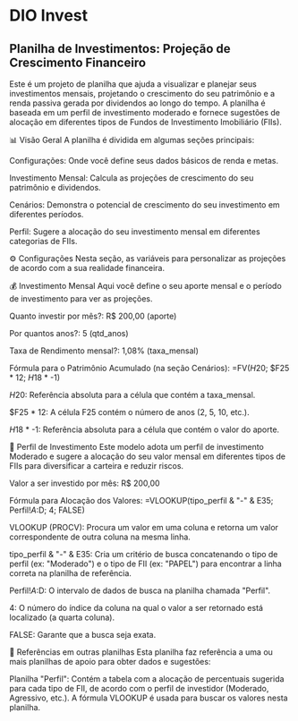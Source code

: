# DIO Invest

## Planilha de Investimentos: Projeção de Crescimento Financeiro
Este é um projeto de planilha que ajuda a visualizar e planejar seus investimentos mensais, projetando o crescimento do seu patrimônio e a renda passiva gerada por dividendos ao longo do tempo. A planilha é baseada em um perfil de investimento moderado e fornece sugestões de alocação em diferentes tipos de Fundos de Investimento Imobiliário (FIIs).

📊 Visão Geral
A planilha é dividida em algumas seções principais:

Configurações: Onde você define seus dados básicos de renda e metas.

Investimento Mensal: Calcula as projeções de crescimento do seu patrimônio e dividendos.

Cenários: Demonstra o potencial de crescimento do seu investimento em diferentes períodos.

Perfil: Sugere a alocação do seu investimento mensal em diferentes categorias de FIIs.


⚙️ Configurações
Nesta seção, as variáveis para personalizar as projeções de acordo com a sua realidade financeira.

💰 Investimento Mensal
Aqui você define o seu aporte mensal e o período de investimento para ver as projeções.

Quanto investir por mês?: R$ 200,00 (aporte)

Por quantos anos?: 5 (qtd_anos)

Taxa de Rendimento mensal?: 1,08% (taxa_mensal)


Fórmula para o Patrimônio Acumulado (na seção Cenários):
=FV($H$20; $F25 * 12; $H$18 * -1)

$H$20: Referência absoluta para a célula que contém a taxa_mensal.

$F25 * 12: A célula F25 contém o número de anos (2, 5, 10, etc.).

$H$18 * -1: Referência absoluta para a célula que contém o valor do aporte.

🎯 Perfil de Investimento
Este modelo adota um perfil de investimento Moderado e sugere a alocação do seu valor mensal em diferentes tipos de FIIs para diversificar a carteira e reduzir riscos.

Valor a ser investido por mês: R$ 200,00


Fórmula para Alocação dos Valores:
=VLOOKUP(tipo_perfil & "-" & E35; Perfil!$A:$D; 4; FALSE)

VLOOKUP (PROCV): Procura um valor em uma coluna e retorna um valor correspondente de outra coluna na mesma linha.

tipo_perfil & "-" & E35: Cria um critério de busca concatenando o tipo de perfil (ex: "Moderado") e o tipo de FII (ex: "PAPEL") para encontrar a linha correta na planilha de referência.

Perfil!$A:$D: O intervalo de dados de busca na planilha chamada "Perfil".

4: O número do índice da coluna na qual o valor a ser retornado está localizado (a quarta coluna).

FALSE: Garante que a busca seja exata.

📄 Referências em outras planilhas
Esta planilha faz referência a uma ou mais planilhas de apoio para obter dados e sugestões:

Planilha "Perfil": Contém a tabela com a alocação de percentuais sugerida para cada tipo de FII, de acordo com o perfil de investidor (Moderado, Agressivo, etc.). A fórmula VLOOKUP é usada para buscar os valores nesta planilha.
